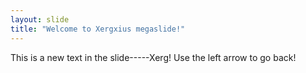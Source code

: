 ```yaml
---
layout: slide
title: "Welcome to Xergxius megaslide!"
---
```

This is a new text in the slide-----Xerg!
Use the left arrow to go back!